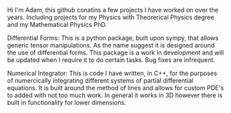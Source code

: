 Hi I'm Adam, this github conatins a few projects I have worked on over the years. Including projects for my Physics with Theorerical Physics degree and my Mathematical Physics PhD.

Differential Forms:
This is a python package, built upon sympy, that allows generic tensor manipulations. As the name suggest it is designed around the use of differential forms. This package is a work in development and will be updated when I require it to do certain tasks. Bug fixes are infrequent.

Numerical Integrator:
This is code I have written, in C++, for the purposes of numercically integrating different systems of partial differential equations. It is built around the method of lines and allows for custom PDE's to added with not too much work. In general it works in 3D however there is built in functionality for lower dimensions.
